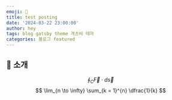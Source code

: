 ```yaml
---
emoji: 🧢
title: test posting
date: '2024-03-22 23:00:00'
author: hey
tags: blog gatsby theme 개츠비 테마
categories: 블로그 featured
---
```


## 👋 소개
$$ \oint_{C} \vec{F} \cdot d\vec{s} $$
$$ \lim_{n \to \infty} \sum_{k = 1}^{n} \dfrac{1}{k} $$

```toc

```
